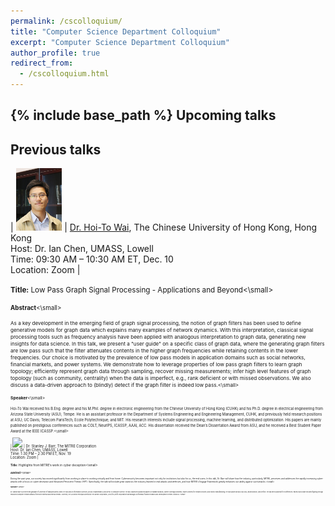 ```yaml
---
permalink: /cscolloquium/
title: "Computer Science Department Colloquium"
excerpt: "Computer Science Department Colloquium"
author_profile: true
redirect_from: 
  - /cscolloquium.html
---
```


{% include base_path %}
Upcoming talks
---

Previous talks
---

<!-- | <img src="/images/cstalks/Dr. Wai.jpg" width="150" height="100" />      | [Dr. Hoi-To Wai](https://www1.se.cuhk.edu.hk/~htwai/), The Chinese University of Hong Kong, Hong Kong <br> Host: Dr. Ian Chen, UMASS, Lowell <br> Time: 09:30 AM – 10:30 AM ET, Dec. 10 <br> Location: Zoom | -->
| <img src="/images/cstalks/Dr. Wai.jpg" height="100" />      | [Dr. Hoi-To Wai](https://www1.se.cuhk.edu.hk/~htwai/), The Chinese University of Hong Kong, Hong Kong <br> Host: Dr. Ian Chen, UMASS, Lowell <br> Time: 09:30 AM – 10:30 AM ET, Dec. 10 <br> Location: Zoom |

<small>**Title:** Low Pass Graph Signal Processing - Applications and Beyond<\small>

<small>**Abstract**<\small>

<small>As a key development in the emerging field of graph signal processing, the notion of graph filters has been used to define generative models for graph data which explains many examples of network dynamics. With this interpretation, classical signal processing tools such as frequency analysis have been applied with analogous interpretation to graph data, generating new insights for data science. In this talk, we present a "user guide" on a specific class of graph data, where the generating graph filters are low pass such that the filter attenuates contents in the higher graph frequencies while retaining contents in the lower frequencies. Our choice is motivated by the prevalence of low pass models in application domains such as social networks, financial markets, and power systems. We demonstrate how to leverage properties of low pass graph filters to learn graph topology; efficiently represent graph data through sampling, recover missing measurements; infer high level features of graph topology (such as community, centrality) when the data is imperfect, e.g., rank deficient or with missed observations. We also discuss a data-driven approach to (blindly) detect if the graph filter is indeed low pass.<\small>

<small>**Speaker**<\small>

<small>Hoi-To Wai received his B.Eng. degree and his M.Phil. degree in electronic engineering from the Chinese University of Hong Kong (CUHK) and his Ph.D. degree in electrical engineering from Arizona State University (ASU), Tempe. He is an assistant professor in the Department of Systems Engineering and Engineering Management, CUHK, and previously held research positions at ASU; UC Davis; Telecom ParisTech; Ecole Polytechnique; and MIT. His research interests include signal processing, machine learning, and distributed optimization. His papers are mainly published on prestigious conferences such as COLT, NeurIPS, ICASSP, AAAI, ACC. His dissertation received the Dean’s Dissertation Award from ASU, and he received a Best Student Paper Award at the IEEE ICASSP.<\small>

<!-- | <img src="/images/profile.png" width="150" height="100" />      | Dr. Stanley J. Barr, The MITRE Corporation <br> Host: Dr. Ian Chen, UMASS, Lowell <br> Time: 1:30 PM – 2:30 PM ET, Nov. 19<br> Location: Zoom | -->
| <img src="/images/profile.png" height="100" />      | Dr. Stanley J. Barr, The MITRE Corporation <br> Host: Dr. Ian Chen, UMASS, Lowell <br> Time: 1:30 PM – 2:30 PM ET, Nov. 19<br> Location: Zoom |

<small>**Title:** Highlights from MITRE’s work in cyber deception<\small>

<small>**Abstract**<\small>

<small>During the past year, our society has moved significantly from working in place to working virtually and from home. Cybersecurity becomes important not only for institutions but also for us, the end users. In this talk, Dr. Barr will share how the industry, particularly, MITRE, perceives and addresses the rapidly increasing cyber-attacks with a focus on cyber deception and Advanced Persistent Threats (APT). Specifically, the talk will include great statistics the industry learned in real attacks and defenses, and how MITRE's Engage Framework greatly enhances our ability against such attacks.<\small>

<small>**Speaker**<\small>

<small>Dr. Stanley Barr is a three time graduate of University of Massachusetts Lowell. He has a BS in Information Sciences, an MS in Mathematics, and a PhD in Computer Science. He has coauthored published papers in malware analysis, barrier coverage problems, expert systems for network security, and robotic manufacturing. He has spoken at MILCOM, RSA, Bsides Boston, and Defcon.  He has been a panelist for conferences.  Panels topics have included fighting through real world computer network attacks from both external and internal threats. Currently, he is a Senior Principal Scientist at The MITRE Corporation, a not-for-profit corporation that manages six federally funded research and development centers (FFRDCs).<\small>
